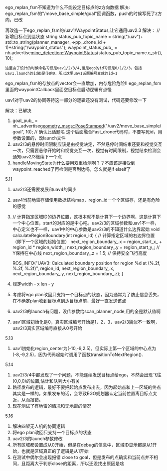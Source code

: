 ego_replan_fsm不知道为什么不能设定目标点的z方向数据
解决:
    ego_replan_fsm的"/move_base_simple/goal"回调函数，push的时候写死了z方向，已改

再改造一下ego_replan_fsm的/uav1/WaypointStatus,让它通用uav2.3
解决：
        //新增目标点到达状态
    string status_pub_topic_name = string("/uav")+ std::to_string(planner_manager_->pp_.drone_id + 1)+string("/waypoint_status");
    waypoint_status_pub_ = nh.advertise[mine_detection::WaypointStatus](mine_detection::WaypointStatus)(status_pub_topic_name.c_str(), 10);

    这里由于设计的时候命名习惯是uav1/2/3/4,但是ego的id习惯是0/1/2/3，包括uav1.launch的id都是传的0，所以这里uav1话题编号变成的id+1

ego_replan_fsm的存放点的vector会一直增加，内存危险危险!!
ego_replan_fsm里面的waypointCallback里面空目标点启动逻辑有点怪

uav1对于uav2的协同等待这一部分的逻辑还没有测试，代码还要修改一下

解决：已解决

1. goal_pub_ = nh_.advertise[geometry_msgs::PoseStamped](geometry_msgs::PoseStamped)("/uav2/move_base_simple/goal", 10); // 确认此话题名 这个后面融合Fast_drone代码时，不要写死id，用参数设置的，改launch文件
2. uav2/3的悬停时间限制应该是由视觉决定，不然悬停时间结束还要和视觉交互一次，只需要悬停开始时和视觉交互一次，视觉有时间限制，视觉结束检测会通知uav2/3继续下一个点
3. handleMovingState为什么要用双重检测啊？？不应该是接受到waypoint_reached了再检测是否到达吗，怎么就是if elseif了

5.11

1. uav2/3还需要发展和uav4的同步
2. uav4当前地雷存储使用数据结构map，region_id一个个区域存，还是有危险的感觉
3. // 计算指定区域ID的边界位置，这根本就不是计算下一个边界啊，这是计算下一个中心位置，start的对应的是中心吧。uav2/3的区域参数和uav1不一样，中心定义也不一样，uav1中的中心参数是uav2/3的不知道什么边界起始
   void calculateRegionBoundary(int region_id) {
   // 计算指定区域的右边界位置（即下一个区域的起始位置）
   next_region_boundary_.x = region_start_x_ + region_id * region_width_;
   next_region_boundary_.y = region_start_y_; // Y保持在中心线
   next_region_boundary_.z = 1.5; // 保持安全飞行高度

   ROS_INFO("UAV3: Calculated boundary position for region %d at (%.2f, %.2f, %.2f)",
   region_id, next_region_boundary_.x, next_region_boundary_.y, next_region_boundary_.z);
   }
4. 规定width - x len - y
5. 考虑将ego plan改回只支持一个目标点的状态，因为通常为了防止信息丢失，在不确定plan收到目标点到达目标点前，最好一直发送该点
6. uav2/3的launch有问题，没传参数给scan_planner_node,用的全是默认值啊
7. uav1区域初始化是0，真实区域编号开始是1，2，3，uav2/3貌似不一致啊，uav2/3真实区域编号直接从0号开始

5.13

1. uav1初始化region_center为(-10,-9,2.5)，但实际上第一个区域的中心点为(-8,-9,2.5)，因为代码起始时调用了函数transitionToNextRegion().

5.14

1. uav2/3/4中都发现了一个问题，不能连续发送目标点给ego，不然会出现飞往(0,0,0)的位置,估计和队列大小有关
2. 路径发布的逻辑，最好不要把起始点发布出去，因为起始点和上一区域的终点其实是一样的，如果发布的话，会导致EGO规划器认定当前位置离目标点太近，从而报错。
3. 现在测试了有地雷的情况和无地雷的情况

5.16

1. 解决四架无人机的协同逻辑
2. 将ego plan改回只支持一个目标点的状态
3. uav2/3的launch参数修改
4. 所有区域都设置成从0开始，但是在debug的信息中，区域ID显示都是从1开始，也就是区域真正的了逻辑是从1开始
5. 在测试中偶尔会出现报错 close to goal，但是发布的点确实和当前点并不相同，且距离大于判断close的距离，所以还没找出原因是啥
